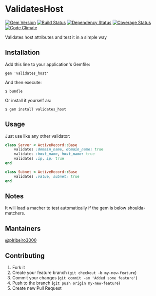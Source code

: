 # ValidatesHost 

[![Gem Version](https://badge.fury.io/rb/validates_host.png)](http://badge.fury.io/rb/validates_host) [![Build Status](https://secure.travis-ci.org/plribeiro3000/validates_host.png?branch=master)](http://travis-ci.org/plribeiro3000/validates_host) [![Dependency Status](https://gemnasium.com/plribeiro3000/validates_host.png)](https://gemnasium.com/plribeiro3000/validates_host) [![Coverage Status](https://coveralls.io/repos/plribeiro3000/validates_host/badge.png?branch=master)](https://coveralls.io/r/plribeiro3000/validates_host)  [![Code Climate](https://codeclimate.com/github/plribeiro3000/validates_host.png)](https://codeclimate.com/github/plribeiro3000/validates_host)

Validates host attributes and test it in a simple way

## Installation

Add this line to your application's Gemfile:

    gem 'validates_host'

And then execute:

    $ bundle

Or install it yourself as:

    $ gem install validates_host

## Usage

Just use like any other validator:

```ruby
class Server < ActiveRecord::Base
    validates :domain_name, domain_name: true
    validates :host_name, host_name: true
    validates :ip, ip: true
end

class Subnet < ActiveRecord::Base
    validates :value, subnet: true
end
```

## Notes

It will load a macher to test automatically if the gem is below shoulda-matchers.

## Mantainers
[@plribeiro3000](https://github.com/plribeiro3000)

## Contributing

1. Fork it
2. Create your feature branch (`git checkout -b my-new-feature`)
3. Commit your changes (`git commit -am 'Added some feature'`)
4. Push to the branch (`git push origin my-new-feature`)
5. Create new Pull Request
